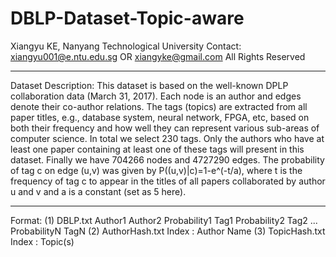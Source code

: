 # DBLP-Dataset-Topic-aware

Xiangyu KE, Nanyang Technological University
Contact: xiangyu001@e.ntu.edu.sg OR xiangyke@gmail.com
All Rights Reserved

-------------------------------------------------------------------------------------------------------------------------------------------

Dataset Description:
This dataset is based on the well-known DPLP collaboration data (March 31, 2017). Each node is an author and edges denote their co-author relations. The tags (topics) are extracted from all paper titles, e.g., database system, neural network, FPGA, etc, based on both their frequency and how well they can represent various sub-areas of computer science. In total we select 230 tags. Only the authors who have at least one paper containing at least one of these tags will present in this dataset. Finally we have 704266 nodes and 4727290 edges. The probability of tag c on edge (u,v) was given by P((u,v)|c)=1-e^(-t/a), where t is the frequency of tag c to appear in the titles of all papers collaborated by author u and v and a is a constant (set as 5 here).

-------------------------------------------------------------------------------------------------------------------------------------------

Format:
(1)	DBLP.txt
	Author1 Author2 Probability1 Tag1 Probability2 Tag2 ... ProbabilityN TagN
(2) AuthorHash.txt
	Index : Author Name
(3) TopicHash.txt
	Index : Topic(s)

